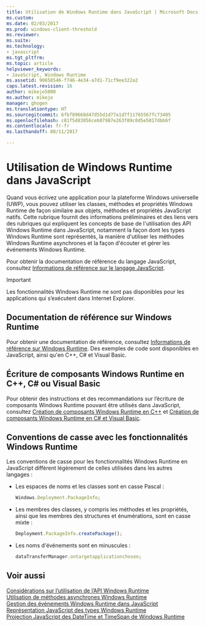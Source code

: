 ```yaml
---
title: Utilisation de Windows Runtime dans JavaScript | Microsoft Docs
ms.custom: 
ms.date: 02/03/2017
ms.prod: windows-client-threshold
ms.reviewer: 
ms.suite: 
ms.technology:
- javascript
ms.tgt_pltfrm: 
ms.topic: article
helpviewer_keywords:
- JavaScript, Windows Runtime
ms.assetid: 90658546-f746-4e34-a7d1-71cf9ee322a2
caps.latest.revision: 16
author: mikejo5000
ms.author: mikejo
manager: ghogen
ms.translationtype: HT
ms.sourcegitcommit: 6fbf89668d47d55d1d77a1d7f11765567fc73405
ms.openlocfilehash: c81f5d83056ceb87987e263f09c0d5e5017dbb6f
ms.contentlocale: fr-fr
ms.lasthandoff: 08/11/2017

---
```

# <a name="using-the-windows-runtime-in-javascript"></a>Utilisation de Windows Runtime dans JavaScript
Quand vous écrivez une application pour la plateforme Windows universelle (UWP), vous pouvez utiliser les classes, méthodes et propriétés Windows Runtime de façon similaire aux objets, méthodes et propriétés JavaScript natifs. Cette rubrique fournit des informations préliminaires et des liens vers des rubriques qui expliquent les concepts de base de l'utilisation des API Windows Runtime dans JavaScript, notamment la façon dont les types Windows Runtime sont représentés, la manière d'utiliser les méthodes Windows Runtime asynchrones et la façon d'écouter et gérer les événements Windows Runtime.  
  
 Pour obtenir la documentation de référence du langage JavaScript, consultez [Informations de référence sur le langage JavaScript](../javascript/javascript-language-reference.md).  
  
> [!IMPORTANT]
>  Les fonctionnalités Windows Runtime ne sont pas disponibles pour les applications qui s’exécutent dans Internet Explorer.  
  
## <a name="windows-runtime-reference-documentation"></a>Documentation de référence sur Windows Runtime  
 Pour obtenir une documentation de référence, consultez [Informations de référence sur Windows Runtime](https://msdn.microsoft.com/en-us/library/windows/apps/br211377.aspx). Des exemples de code sont disponibles en JavaScript, ainsi qu'en C++, C# et Visual Basic.  
  
## <a name="writing-windows-runtime-components-in-c-c-or-visual-basic"></a>Écriture de composants Windows Runtime en C++, C# ou Visual Basic  
 Pour obtenir des instructions et des recommandations sur l’écriture de composants Windows Runtime pouvant être utilisés dans JavaScript, consultez [Création de composants Windows Runtime en C++](/windows/uwp/winrt-components/creating-windows-runtime-components-in-cpp) et [Création de composants Windows Runtime en C# et Visual Basic](/windows/uwp/winrt-components/creating-windows-runtime-components-in-csharp-and-visual-basic).  
  
## <a name="casing-conventions-with-windows-runtime-features"></a>Conventions de casse avec les fonctionnalités Windows Runtime  
 Les conventions de casse pour les fonctionnalités Windows Runtime en JavaScript diffèrent légèrement de celles utilisées dans les autres langages :  
  
-   Les espaces de noms et les classes sont en casse Pascal :  
  
    ```JavaScript  
    Windows.Deployment.PackageInfo;  
    ```  
  
-   Les membres des classes, y compris les méthodes et les propriétés, ainsi que les membres des structures et énumérations, sont en casse mixte :  
  
    ```JavaScript  
    Deployment.PackageInfo.createPackage();  
    ```  
  
-   Les noms d'événements sont en minuscules :  
  
    ```JavaScript  
    dataTransferManager.ontargetapplicationchosen;  
    ```  
  
## <a name="see-also"></a>Voir aussi  
 [Considérations sur l’utilisation de l’API Windows Runtime](../jswinrt/considerations-when-using-the-windows-runtime-api.md)   
 [Utilisation de méthodes asynchrones Windows Runtime](../jswinrt/using-windows-runtime-asynchronous-methods.md)   
 [Gestion des événements Windows Runtime dans JavaScript](../jswinrt/handling-windows-runtime-events-in-javascript.md)   
 [Représentation JavaScript des types Windows Runtime](../jswinrt/javascript-representation-of-windows-runtime-types.md)   
 [Projection JavaScript des DateTime et TimeSpan de Windows Runtime](../jswinrt/windows-runtime-datetime-and-timespan-representations.md)
